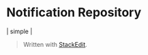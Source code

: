 # Notification Repository
| simple | 


> Written with [StackEdit](https://stackedit.io/).
<!--stackedit_data:
eyJoaXN0b3J5IjpbLTgzNzUxNjExOCw3MzA5OTgxMTZdfQ==
-->